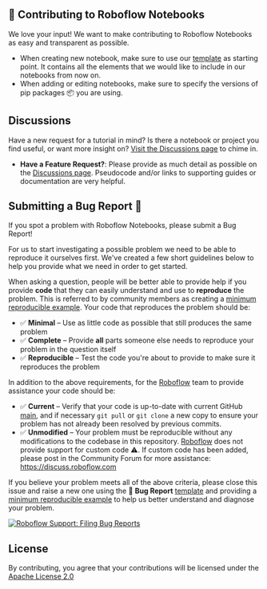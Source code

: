 ## 🦸 Contributing to Roboflow Notebooks

We love your input! We want to make contributing to Roboflow Notebooks as easy and transparent as possible.

- When creating new notebook, make sure to use our [template](https://github.com/roboflow-ai/notebooks/blob/main/notebooks/_train-template.ipynb) as starting point. It contains all the elements that we would like to include in our notebooks from now on.
- When adding or editing notebooks, make sure to specify the versions of pip packages 📦 you are using.

## Discussions
Have a new request for a tutorial in mind? Is there a notebook or project you find useful, or want more insight on? [Visit the Discussions page](https://github.com/roboflow/notebooks/discussions) to chime in.
- **Have a Feature Request?**: Please provide as much detail as possible on the [Discussions page](https://github.com/roboflow/notebooks/discussions). Pseudocode and/or links to supporting guides or documentation are very helpful.

## Submitting a Bug Report 🐛

If you spot a problem with Roboflow Notebooks, please submit a Bug Report!

For us to start investigating a possible problem we need to be able to reproduce it ourselves first. We've created a few
short guidelines below to help you provide what we need in order to get started.

When asking a question, people will be better able to provide help if you provide **code** that they can easily
understand and use to **reproduce** the problem. This is referred to by community members as creating
a [minimum reproducible example](https://stackoverflow.com/help/minimal-reproducible-example). Your code that reproduces
the problem should be:

- ✅ **Minimal** – Use as little code as possible that still produces the same problem
- ✅ **Complete** – Provide **all** parts someone else needs to reproduce your problem in the question itself
- ✅ **Reproducible** – Test the code you're about to provide to make sure it reproduces the problem

In addition to the above requirements, for the [Roboflow](https://roboflow.com/) team to provide assistance your code
should be:

- ✅ **Current** – Verify that your code is up-to-date with current
  GitHub [main](https://github.com/roboflow/notebooks/tree/main), and if necessary `git pull` or `git clone` a new
  copy to ensure your problem has not already been resolved by previous commits.
- ✅ **Unmodified** – Your problem must be reproducible without any modifications to the codebase in this
  repository. [Roboflow](https://roboflow.com/) does not provide support for custom code ⚠️. If custom code has been added, please post in the Community Forum for more assistance: https://discuss.roboflow.com

If you believe your problem meets all of the above criteria, please close this issue and raise a new one using the 🐛
**Bug Report** [template](https://github.com/roboflow/notebooks/issues/new/choose) and providing
a [minimum reproducible example](https://stackoverflow.com/help/minimal-reproducible-example) to help us better
understand and diagnose your problem.

[![Roboflow Support: Filing Bug Reports](https://img.youtube.com/vi/KE_SsEPaR_4/0.jpg)](https://www.youtube.com/watch?v=KE_SsEPaR_4)

## License

By contributing, you agree that your contributions will be licensed under
the [Apache License 2.0](https://www.apache.org/licenses/LICENSE-2.0)
